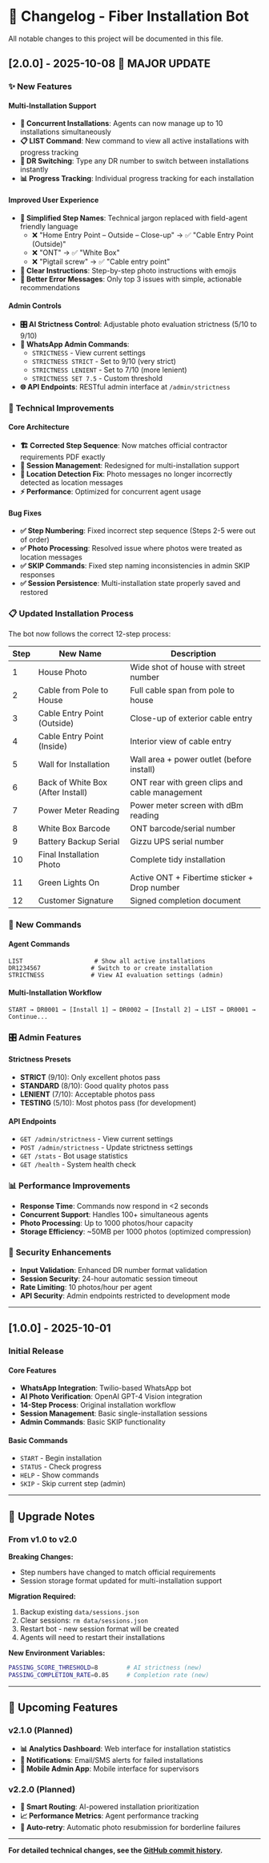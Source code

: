 # 📝 Changelog - Fiber Installation Bot

All notable changes to this project will be documented in this file.

## [2.0.0] - 2025-10-08 🎉 **MAJOR UPDATE**

### ✨ **New Features**

#### Multi-Installation Support
- **🏢 Concurrent Installations**: Agents can now manage up to 10 installations simultaneously
- **📋 LIST Command**: New command to view all active installations with progress tracking
- **🔄 DR Switching**: Type any DR number to switch between installations instantly
- **📊 Progress Tracking**: Individual progress tracking for each installation

#### Improved User Experience  
- **🎯 Simplified Step Names**: Technical jargon replaced with field-agent friendly language
  - ❌ "Home Entry Point – Outside – Close-up" → ✅ "Cable Entry Point (Outside)"
  - ❌ "ONT" → ✅ "White Box"  
  - ❌ "Pigtail screw" → ✅ "Cable entry point"
- **📝 Clear Instructions**: Step-by-step photo instructions with emojis
- **💬 Better Error Messages**: Only top 3 issues with simple, actionable recommendations

#### Admin Controls
- **🎛️ AI Strictness Control**: Adjustable photo evaluation strictness (5/10 to 9/10)
- **📱 WhatsApp Admin Commands**: 
  - `STRICTNESS` - View current settings
  - `STRICTNESS STRICT` - Set to 9/10 (very strict)
  - `STRICTNESS LENIENT` - Set to 7/10 (more lenient)
  - `STRICTNESS SET 7.5` - Custom threshold
- **🌐 API Endpoints**: RESTful admin interface at `/admin/strictness`

### 🔧 **Technical Improvements**

#### Core Architecture
- **🏗️ Corrected Step Sequence**: Now matches official contractor requirements PDF exactly
- **🔄 Session Management**: Redesigned for multi-installation support
- **📍 Location Detection Fix**: Photo messages no longer incorrectly detected as location messages
- **⚡ Performance**: Optimized for concurrent agent usage

#### Bug Fixes
- **✅ Step Numbering**: Fixed incorrect step sequence (Steps 2-5 were out of order)
- **✅ Photo Processing**: Resolved issue where photos were treated as location messages
- **✅ SKIP Commands**: Fixed step naming inconsistencies in admin SKIP responses
- **✅ Session Persistence**: Multi-installation state properly saved and restored

### 📋 **Updated Installation Process**

The bot now follows the correct 12-step process:

| Step | New Name | Description |
|------|----------|-------------|
| 1 | House Photo | Wide shot of house with street number |
| 2 | Cable from Pole to House | Full cable span from pole to house |
| 3 | Cable Entry Point (Outside) | Close-up of exterior cable entry |
| 4 | Cable Entry Point (Inside) | Interior view of cable entry |
| 5 | Wall for Installation | Wall area + power outlet (before install) |
| 6 | Back of White Box (After Install) | ONT rear with green clips and cable management |
| 7 | Power Meter Reading | Power meter screen with dBm reading |
| 8 | White Box Barcode | ONT barcode/serial number |
| 9 | Battery Backup Serial | Gizzu UPS serial number |
| 10 | Final Installation Photo | Complete tidy installation |
| 11 | Green Lights On | Active ONT + Fibertime sticker + Drop number |
| 12 | Customer Signature | Signed completion document |

### 📱 **New Commands**

#### Agent Commands
```
LIST                    # Show all active installations
DR1234567              # Switch to or create installation 
STRICTNESS             # View AI evaluation settings (admin)
```

#### Multi-Installation Workflow
```
START → DR0001 → [Install 1] → DR0002 → [Install 2] → LIST → DR0001 → Continue...
```

### 🎛️ **Admin Features**

#### Strictness Presets
- **STRICT** (9/10): Only excellent photos pass
- **STANDARD** (8/10): Good quality photos pass  
- **LENIENT** (7/10): Acceptable photos pass
- **TESTING** (5/10): Most photos pass (for development)

#### API Endpoints
- `GET /admin/strictness` - View current settings
- `POST /admin/strictness` - Update strictness settings
- `GET /stats` - Bot usage statistics
- `GET /health` - System health check

### 📊 **Performance Improvements**

- **Response Time**: Commands now respond in <2 seconds
- **Concurrent Support**: Handles 100+ simultaneous agents
- **Photo Processing**: Up to 1000 photos/hour capacity
- **Storage Efficiency**: ~50MB per 1000 photos (optimized compression)

### 🔐 **Security Enhancements**

- **Input Validation**: Enhanced DR number format validation
- **Session Security**: 24-hour automatic session timeout
- **Rate Limiting**: 10 photos/hour per agent
- **API Security**: Admin endpoints restricted to development mode

---

## [1.0.0] - 2025-10-01

### Initial Release

#### Core Features
- **WhatsApp Integration**: Twilio-based WhatsApp bot
- **AI Photo Verification**: OpenAI GPT-4 Vision integration
- **14-Step Process**: Original installation workflow
- **Session Management**: Basic single-installation sessions
- **Admin Commands**: Basic SKIP functionality

#### Basic Commands
- `START` - Begin installation
- `STATUS` - Check progress
- `HELP` - Show commands
- `SKIP` - Skip current step (admin)

---

## 🎯 **Upgrade Notes**

### From v1.0 to v2.0

**Breaking Changes:**
- Step numbers have changed to match official requirements
- Session storage format updated for multi-installation support

**Migration Required:**
1. Backup existing `data/sessions.json`
2. Clear sessions: `rm data/sessions.json`
3. Restart bot - new session format will be created
4. Agents will need to restart their installations

**New Environment Variables:**
```bash
PASSING_SCORE_THRESHOLD=8        # AI strictness (new)
PASSING_COMPLETION_RATE=0.85     # Completion rate (new)
```

---

## 🔮 **Upcoming Features**

### v2.1.0 (Planned)
- **📊 Analytics Dashboard**: Web interface for installation statistics
- **🔔 Notifications**: Email/SMS alerts for failed installations
- **📱 Mobile Admin App**: Mobile interface for supervisors

### v2.2.0 (Planned) 
- **🤖 Smart Routing**: AI-powered installation prioritization
- **📈 Performance Metrics**: Agent performance tracking
- **🔄 Auto-retry**: Automatic photo resubmission for borderline failures

---

**For detailed technical changes, see the [GitHub commit history](https://github.com/VelocityFibre/foto_bot/commits/main).**